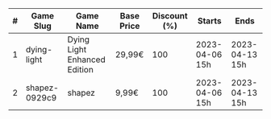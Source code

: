 |#|Game Slug|Game Name|Base Price|Discount (%)|Starts|Ends|
|---|---|---|---|---|---|---|
|1|dying-light|Dying Light Enhanced Edition|29,99€|100|2023-04-06 15h|2023-04-13 15h|
|2|shapez-0929c9|shapez|9,99€|100|2023-04-06 15h|2023-04-13 15h|
